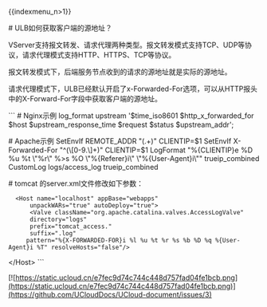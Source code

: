 {{indexmenu_n>1}}

\# ULB如何获取客户端的源地址？

VServer支持报文转发、请求代理两种类型。报文转发模式支持TCP、UDP等协议，请求代理模式支持HTTP、HTTPS、TCP等协议。

报文转发模式下，后端服务节点收到的请求的源地址就是实际的源地址。

请求代理模式下，ULB已经默认开启了x-Forwarded-For选项，可以从HTTP报头中的X-Forward-For字段中获取客户端的源地址。

\`\`\` \# Nginx示例 log\_format upstream '$time\_iso8601
$http\_x\_forwarded\_for $host $upstream\_response\_time $request
$status $upstream\_addr';

\# Apache示例 SetEnvIf REMOTE\_ADDR "(.+)" CLIENTIP=$1 SetEnvIf
X-Forwarded-For "^(\[0-9.\]+)" CLIENTIP=$1 LogFormat "%{CLIENTIP}e %D %u
%t \\"%r\\" %\>s %O \\"%{Referer}i\\" \\"%{User-Agent}i\\""
trueip\_combined CustomLog logs/access\_log trueip\_combined

\# tomcat 的server.xml文件修改如下参数：

``` 
  <Host name="localhost" appBase="webapps" 
      unpackWARs="true" autoDeploy="true"> 
      <Valve className="org.apache.catalina.valves.AccessLogValve" 
      directory="logs" 
      prefix="tomcat_access." 
      suffix=".log" 
     pattern="%{X-FORWARDED-FOR}i %l %u %t %r %s %b %D %q %{User-Agent}i %T" resolveHosts="false"/> 
```

\</Host\> \`\`\`

[![https://static.ucloud.cn/e7fec9d74c744c448d757fad04fe1bcb.png](https://static.ucloud.cn/e7fec9d74c744c448d757fad04fe1bcb.png)](https://github.com/UCloudDocs/UCloud-document/issues/3)
